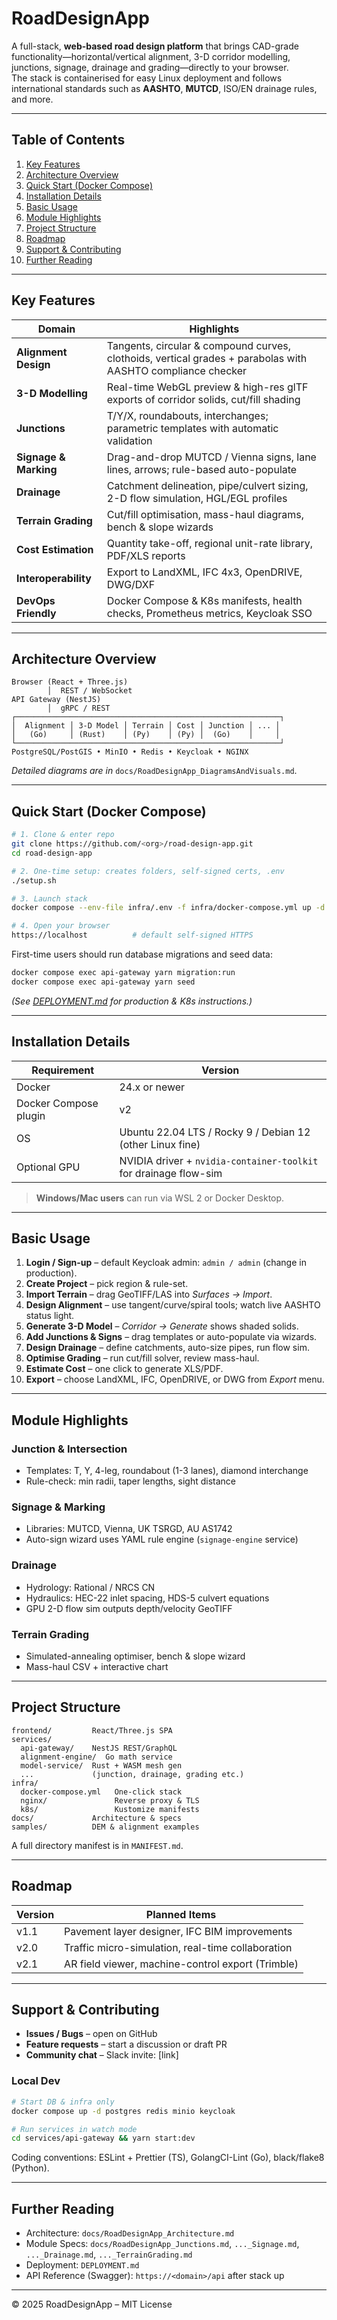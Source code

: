# RoadDesignApp

A full-stack, **web-based road design platform** that brings CAD-grade functionality—horizontal/vertical alignment, 3-D corridor modelling, junctions, signage, drainage and grading—directly to your browser.  
The stack is containerised for easy Linux deployment and follows international standards such as **AASHTO**, **MUTCD**, ISO/EN drainage rules, and more.

---

## Table of Contents
1. [Key Features](#key-features)  
2. [Architecture Overview](#architecture-overview)  
3. [Quick Start (Docker Compose)](#quick-start-docker-compose)  
4. [Installation Details](#installation-details)  
5. [Basic Usage](#basic-usage)  
6. [Module Highlights](#module-highlights)  
7. [Project Structure](#project-structure)  
8. [Roadmap](#roadmap)  
9. [Support & Contributing](#support--contributing)  
10. [Further Reading](#further-reading)  

---

## Key Features

| Domain                | Highlights |
|-----------------------|------------|
| **Alignment Design**  | Tangents, circular & compound curves, clothoids, vertical grades + parabolas with AASHTO compliance checker |
| **3-D Modelling**     | Real-time WebGL preview & high-res glTF exports of corridor solids, cut/fill shading |
| **Junctions**         | T/Y/X, roundabouts, interchanges; parametric templates with automatic validation |
| **Signage & Marking** | Drag-and-drop MUTCD / Vienna signs, lane lines, arrows; rule-based auto-populate |
| **Drainage**          | Catchment delineation, pipe/culvert sizing, 2-D flow simulation, HGL/EGL profiles |
| **Terrain Grading**   | Cut/fill optimisation, mass-haul diagrams, bench & slope wizards |
| **Cost Estimation**   | Quantity take-off, regional unit-rate library, PDF/XLS reports |
| **Interoperability**  | Export to LandXML, IFC 4x3, OpenDRIVE, DWG/DXF |
| **DevOps Friendly**   | Docker Compose & K8s manifests, health checks, Prometheus metrics, Keycloak SSO |

---

## Architecture Overview

```
Browser (React + Three.js)
        │  REST / WebSocket
API Gateway (NestJS)
        │  gRPC / REST
┌───────────────────────────────────────────────────────────┐
│  Alignment │ 3-D Model │ Terrain │ Cost │ Junction │ ... │
│   (Go)     │ (Rust)    │ (Py)    │ (Py) │  (Go)    │     │
└───────────────────────────────────────────────────────────┘
PostgreSQL/PostGIS • MinIO • Redis • Keycloak • NGINX
```

*Detailed diagrams are in* `docs/RoadDesignApp_DiagramsAndVisuals.md`.

---

## Quick Start (Docker Compose)

```bash
# 1. Clone & enter repo
git clone https://github.com/<org>/road-design-app.git
cd road-design-app

# 2. One-time setup: creates folders, self-signed certs, .env
./setup.sh

# 3. Launch stack
docker compose --env-file infra/.env -f infra/docker-compose.yml up -d

# 4. Open your browser
https://localhost          # default self-signed HTTPS
```

First-time users should run database migrations and seed data:

```bash
docker compose exec api-gateway yarn migration:run
docker compose exec api-gateway yarn seed
```

*(See [DEPLOYMENT.md](DEPLOYMENT.md) for production & K8s instructions.)*

---

## Installation Details

| Requirement | Version |
|-------------|---------|
| Docker      | 24.x or newer |
| Docker Compose plugin | v2 |
| OS          | Ubuntu 22.04 LTS / Rocky 9 / Debian 12 (other Linux fine) |
| Optional GPU| NVIDIA driver + `nvidia-container-toolkit` for drainage flow-sim |

> **Windows/Mac users** can run via WSL 2 or Docker Desktop.

---

## Basic Usage

1. **Login / Sign-up** – default Keycloak admin: `admin / admin` (change in production).  
2. **Create Project** – pick region & rule-set.  
3. **Import Terrain** – drag GeoTIFF/LAS into *Surfaces → Import*.  
4. **Design Alignment** – use tangent/curve/spiral tools; watch live AASHTO status light.  
5. **Generate 3-D Model** – *Corridor → Generate* shows shaded solids.  
6. **Add Junctions & Signs** – drag templates or auto-populate via wizards.  
7. **Design Drainage** – define catchments, auto-size pipes, run flow sim.  
8. **Optimise Grading** – run cut/fill solver, review mass-haul.  
9. **Estimate Cost** – one click to generate XLS/PDF.  
10. **Export** – choose LandXML, IFC, OpenDRIVE, or DWG from *Export* menu.

---

## Module Highlights

### Junction & Intersection
* Templates: T, Y, 4-leg, roundabout (1-3 lanes), diamond interchange  
* Rule-check: min radii, taper lengths, sight distance  

### Signage & Marking
* Libraries: MUTCD, Vienna, UK TSRGD, AU AS1742  
* Auto-sign wizard uses YAML rule engine (`signage-engine` service)  

### Drainage
* Hydrology: Rational / NRCS CN  
* Hydraulics: HEC-22 inlet spacing, HDS-5 culvert equations  
* GPU 2-D flow sim outputs depth/velocity GeoTIFF  

### Terrain Grading
* Simulated-annealing optimiser, bench & slope wizard  
* Mass-haul CSV + interactive chart  

---

## Project Structure

```
frontend/         React/Three.js SPA
services/
  api-gateway/    NestJS REST/GraphQL
  alignment-engine/  Go math service
  model-service/  Rust + WASM mesh gen
  ...             (junction, drainage, grading etc.)
infra/
  docker-compose.yml   One-click stack
  nginx/               Reverse proxy & TLS
  k8s/                 Kustomize manifests
docs/             Architecture & specs
samples/          DEM & alignment examples
```

A full directory manifest is in `MANIFEST.md`.

---

## Roadmap

| Version | Planned Items |
|---------|---------------|
| v1.1    | Pavement layer designer, IFC BIM improvements |
| v2.0    | Traffic micro-simulation, real-time collaboration |
| v2.1    | AR field viewer, machine-control export (Trimble) |

---

## Support & Contributing

* **Issues / Bugs** – open on GitHub  
* **Feature requests** – start a discussion or draft PR  
* **Community chat** – Slack invite: [link]  

### Local Dev

```bash
# Start DB & infra only
docker compose up -d postgres redis minio keycloak

# Run services in watch mode
cd services/api-gateway && yarn start:dev
```

Coding conventions: ESLint + Prettier (TS), GolangCI-Lint (Go), black/flake8 (Python).

---

## Further Reading

* Architecture: `docs/RoadDesignApp_Architecture.md`  
* Module Specs: `docs/RoadDesignApp_Junctions.md`, `..._Signage.md`, `..._Drainage.md`, `..._TerrainGrading.md`  
* Deployment: `DEPLOYMENT.md`  
* API Reference (Swagger): `https://<domain>/api` after stack up  

---

© 2025 RoadDesignApp – MIT License  
